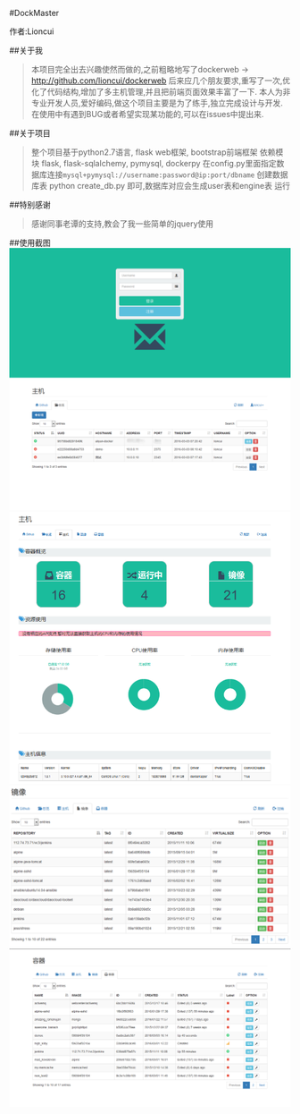 #DockMaster

作者:Lioncui

##关于我
>本项目完全出去兴趣使然而做的,之前粗略地写了dockerweb -> http://github.com/lioncui/dockerweb
>后来应几个朋友要求,重写了一次,优化了代码结构,增加了多主机管理,并且把前端页面效果丰富了一下.
>本人为非专业开发人员,爱好编码,做这个项目主要是为了练手,独立完成设计与开发.
>在使用中有遇到BUG或者希望实现某功能的,可以在issues中提出来.

##关于项目
>整个项目基于python2.7语言, flask web框架, bootstrap前端框架
>依赖模块 flask, flask-sqlalchemy, pymysql, dockerpy
>在config.py里面指定数据库连接`mysql+pymysql://username:password@ip:port/dbname`
>创建数据库表 python create_db.py 即可,数据库对应会生成user表和engine表
>运行

##特别感谢
>感谢同事老谭的支持,教会了我一些简单的jquery使用

##使用截图
![Alt text](./imgs/登录.png)
![Alt text](./imgs/总览.png)
![Alt text](./imgs/主机.png)
![Alt text](./imgs/镜像.png)
![Alt text](./imgs/容器.png)
